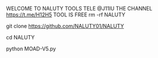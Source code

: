 WELCOME TO NALUTY TOOLS
TELE @J11IU
THE CHANNEL https://t.me/H12H5
TOOL IS FREE
rm  -rf NALUTY

git clone https://github.com/NALUTY01/NALUTY

cd NALUTY

python MOAD-V5.py
